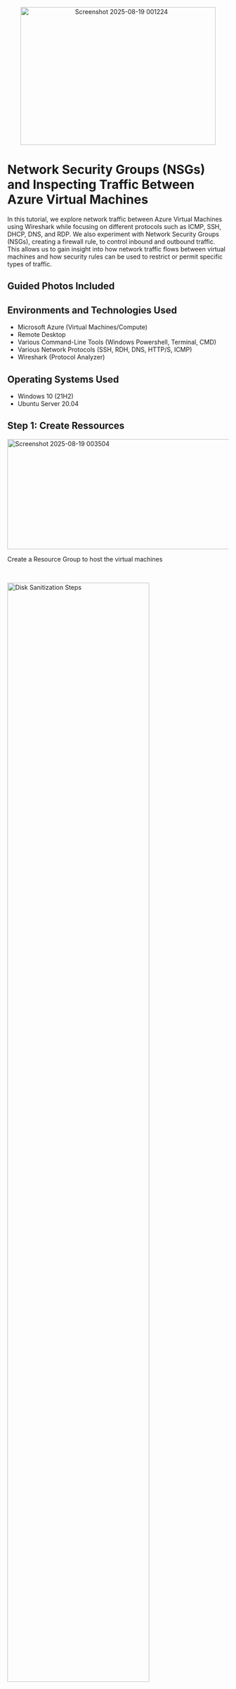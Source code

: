 <p align="center">
<img width="444" height="313" alt="Screenshot 2025-08-19 001224" src="https://github.com/user-attachments/assets/30895719-356b-419e-99e2-258e3d62f37a" />

</p>

<h1>Network Security Groups (NSGs) and Inspecting Traffic Between Azure Virtual Machines</h1>
In this tutorial, we explore network traffic between Azure Virtual Machines using Wireshark while focusing on different protocols such as ICMP, SSH, DHCP, DNS, and RDP. We also experiment with Network Security Groups (NSGs), creating a firewall rule, to control inbound and outbound traffic. This allows us to gain insight into how network traffic flows between virtual machines and how security rules can be used to restrict or permit specific types of traffic. <br />


<h2>Guided Photos Included</h2>

<h2>Environments and Technologies Used</h2>

- Microsoft Azure (Virtual Machines/Compute)
- Remote Desktop
- Various Command-Line Tools (Windows Powershell, Terminal, CMD)
- Various Network Protocols (SSH, RDH, DNS, HTTP/S, ICMP)
- Wireshark (Protocol Analyzer)

<h2>Operating Systems Used </h2>

- Windows 10 (21H2)
- Ubuntu Server 20.04

<h2>Step 1: Create Ressources</h2>

<p>
<img width="574" height="250" alt="Screenshot 2025-08-19 003504" src="https://github.com/user-attachments/assets/2f0f104c-6d54-4edb-a1f6-282b9c43b8b5" />
</p>
<p>
Create a Resource Group to host the virtual machines
</p>
<br />

<p>
<img src="https://i.imgur.com/DJmEXEB.png" height="80%" width="80%" alt="Disk Sanitization Steps"/>
</p>
<p>
Lorem ipsum dolor sit amet, consectetur adipiscing elit, sed do eiusmod tempor incididunt ut labore et dolore magna aliqua. Ut enim ad minim veniam, quis nostrud exercitation ullamco laboris nisi ut aliquip ex ea commodo consequat. Duis aute irure dolor in reprehenderit in voluptate velit esse cillum dolore eu fugiat nulla pariatur.
</p>
<br />

<p>
<img src="https://i.imgur.com/DJmEXEB.png" height="80%" width="80%" alt="Disk Sanitization Steps"/>
</p>
<p>
Lorem ipsum dolor sit amet, consectetur adipiscing elit, sed do eiusmod tempor incididunt ut labore et dolore magna aliqua. Ut enim ad minim veniam, quis nostrud exercitation ullamco laboris nisi ut aliquip ex ea commodo consequat. Duis aute irure dolor in reprehenderit in voluptate velit esse cillum dolore eu fugiat nulla pariatur.
</p>
<br />

<p>
<img width="574" height="250" alt="Screenshot 2025-08-19 003504" src="https://github.com/user-attachments/assets/2f0f104c-6d54-4edb-a1f6-282b9c43b8b5" />
</p>
<p>
Create a Resource Group to host the virtual machines
</p>
<br />

<p>
<img width="574" height="250" alt="Screenshot 2025-08-19 003504" src="https://github.com/user-attachments/assets/2f0f104c-6d54-4edb-a1f6-282b9c43b8b5" />
</p>
<p>
Create a Resource Group to host the virtual machines
</p>
<br />

<p>
<img width="574" height="250" alt="Screenshot 2025-08-19 003504" src="https://github.com/user-attachments/assets/2f0f104c-6d54-4edb-a1f6-282b9c43b8b5" />
</p>
<p>
Create a Resource Group to host the virtual machines
</p>
<br />

<p>
<img width="574" height="250" alt="Screenshot 2025-08-19 003504" src="https://github.com/user-attachments/assets/2f0f104c-6d54-4edb-a1f6-282b9c43b8b5" />
</p>
<p>
Create a Resource Group to host the virtual machines
</p>
<br />

<p>
<img width="574" height="250" alt="Screenshot 2025-08-19 003504" src="https://github.com/user-attachments/assets/2f0f104c-6d54-4edb-a1f6-282b9c43b8b5" />
</p>
<p>
Create a Resource Group to host the virtual machines
</p>
<br />

<p>
<img width="574" height="250" alt="Screenshot 2025-08-19 003504" src="https://github.com/user-attachments/assets/2f0f104c-6d54-4edb-a1f6-282b9c43b8b5" />
</p>
<p>
Create a Resource Group to host the virtual machines
</p>
<br />

<p>
<img width="574" height="250" alt="Screenshot 2025-08-19 003504" src="https://github.com/user-attachments/assets/2f0f104c-6d54-4edb-a1f6-282b9c43b8b5" />
</p>
<p>
Create a Resource Group to host the virtual machines
</p>
<br />

<p>
<img width="574" height="250" alt="Screenshot 2025-08-19 003504" src="https://github.com/user-attachments/assets/2f0f104c-6d54-4edb-a1f6-282b9c43b8b5" />
</p>
<p>
Create a Resource Group to host the virtual machines
</p>
<br />

<p>
<img width="574" height="250" alt="Screenshot 2025-08-19 003504" src="https://github.com/user-attachments/assets/2f0f104c-6d54-4edb-a1f6-282b9c43b8b5" />
</p>
<p>
Create a Resource Group to host the virtual machines
</p>
<br />

<p>
<img width="574" height="250" alt="Screenshot 2025-08-19 003504" src="https://github.com/user-attachments/assets/2f0f104c-6d54-4edb-a1f6-282b9c43b8b5" />
</p>
<p>
Create a Resource Group to host the virtual machines
</p>
<br />

<p>
<img width="574" height="250" alt="Screenshot 2025-08-19 003504" src="https://github.com/user-attachments/assets/2f0f104c-6d54-4edb-a1f6-282b9c43b8b5" />
</p>
<p>
Create a Resource Group to host the virtual machines
</p>
<br />

<p>
<img width="574" height="250" alt="Screenshot 2025-08-19 003504" src="https://github.com/user-attachments/assets/2f0f104c-6d54-4edb-a1f6-282b9c43b8b5" />
</p>
<p>
Create a Resource Group to host the virtual machines
</p>
<br />

<p>
<img width="574" height="250" alt="Screenshot 2025-08-19 003504" src="https://github.com/user-attachments/assets/2f0f104c-6d54-4edb-a1f6-282b9c43b8b5" />
</p>
<p>
Create a Resource Group to host the virtual machines
</p>
<br />

<p>
<img width="574" height="250" alt="Screenshot 2025-08-19 003504" src="https://github.com/user-attachments/assets/2f0f104c-6d54-4edb-a1f6-282b9c43b8b5" />
</p>
<p>
Create a Resource Group to host the virtual machines
</p>
<br />

<p>
<img width="574" height="250" alt="Screenshot 2025-08-19 003504" src="https://github.com/user-attachments/assets/2f0f104c-6d54-4edb-a1f6-282b9c43b8b5" />
</p>
<p>
Create a Resource Group to host the virtual machines
</p>
<br />
